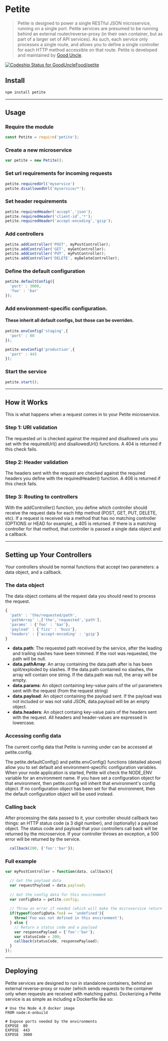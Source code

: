 # Petite

> Petite is designed to power a single RESTful JSON microservice, running on a single port. Petite services are presumed to be running behind an external router/reverse-proxy (in their own container, but as part of a larger set of API services). As such, each service only processes a single route, and allows you to define a single controller for each HTTP method accessible on that route. Petite is developed and maintained by [Good Uncle](http://gooduncle.com).

[ ![Codeship Status for GoodUncleFood/petite](https://codeship.com/projects/b0e551e0-d427-0133-7a36-1e4d5c815c8f/status?branch=master)](https://codeship.com/projects/142366)

## Install

```bash
npm install petite
```

-----

## Usage

### Require the module

```js
const Petite = require('petite');
```

### Create a new microservice

```js
var petite = new Petite();
```

### Set url requirements for incoming requests

```js
petite.requiredUrl('myservice')
petite.disallowedUrl('myservice/*');
```

### Set header requirements

```js
petite.requiredHeader('accept','json');
petite.requiredHeader('client-id','*');
petite.requiredHeader('accept-encoding','gzip');
```

### Add controllers

```js
petite.addController('POST', myPostController);
petite.addController('GET', myGetController);
petite.addController('PUT', myPutController);
petite.addController('DELETE', myDeleteController);
```

### Define the default configuration

```js
petite.defaultConfig({
  'port' : 3000,
  'foo' : 'bar'
});
```

### Add environment-specific configuration.
#### These inherit all default configs, but those can be overriden.

```js
petite.envConfig('staging',{
  'port' : 80
});

petite.envConfig('production',{
  'port' : 443
});
```

### Start the service

```js
petite.start();
```


-----



## How it Works

This is what happens when a request comes in to your Petite microservice.

### Step 1: URI validation
The requested uri is checked against the required and disallowed uris you set with the requiredUrl() and disallowedUrl() functions. A 404 is returned if this check fails.

### Step 2: Header validation
The headers sent with the request are checked against the required headers you define with the requiredHeader() function. A 406 is returned if this check fails.

### Step 3: Routing to controllers
With the addController() function, you define which controller should receive the request data for each http method (POST, GET, PUT, DELETE, etc). If a request is received via a method that has no matching controller (OPTIONS or HEAD for example), a 405 is returned. If there is a matching controller for that method, that controller is passed a single data object and a callback. 



-----



## Setting up Your Controllers
Your controllers should be normal functions that accept two parameters: a data object, and a callback.

### The data object
The data object contains all the request data you should need to process the request.

```js
{
  'path' : 'the/requested/path',
  'pathArray' :,['the','requested','path'],
  'params' : {'foo' : 'bar'},
  'payload' : {'fizz' : 'buzz'},
  'headers' : {'accept-encoding' : 'gzip'}
}
```

* **data.path**: The requested path received by the service, after the leading and trailing slashes have been trimmed. If the root was requested, the path will be null.
* **data.pathArray**: An array containing the data.path after is has been split/exploded by slashes. If the data.path contained no slashes, the array will contain one string. If the data.path was null, the array will be empty.
* **data.params**: An object containing key-value pairs of the url parameters sent with the request (from the request string)
* **data.payload**: An object containing the payload sent. If the payload was not included or was not valid JSON, data.payload will be an empty object.
* **data.headers**: An object containg key-value pairs of the headers sent with the request. All headers and header-values are expressed in lowercase.

### Accessing config data

The current config data that Petite is running under can be accessed at petite.config.

The petite.defaultConfig() and petite.envConfig() functions (detailed above) allow you to set default and environment-specific configuration variables. When your node application is started, Petite will check the NODE_ENV variable for an environment name. If you have set a configuration object for that environment, then petite.config will inherit that environment's config object. If no configuration object has been set for that environment, then the default configuration object will be used instead.

### Calling back

After processing the data passed to it, your controller should callback two things: an HTTP status code (a 3 digit number), and (optionally) a payload object. The status code and payload that your controllers call back will be returned by the microservice. If your controller throws an exception, a 500 error will be returned by the service.

```js
  callback(200, {'foo':'bar'});
```

### Full example

```js
var myPostController = function(data, callback){

  // Get the payload data
  var requestPayload = data.payload;
  
  // Get the config data for this environment
  var configData = petite.config;
  
  // Throw an error if needed (which will make the microservice return a 500)
  if(typeof(configData.foo) == 'undefined'){
    throw('Foo was not defined in this environment');
  } else {
    // Return a status code and a payload
    var responsePayload = {'foo':'bar'};
    var statusCode = 200;
    callback(statusCode, responsePayload);
  }
});
```



-----




## Deploying

Petite services are designed to run in standalone containers, behind an external reverse-proxy or router (which sends requests to the container only when requests are received with matching paths). Dockerizing a Petite service is as simple as including a Dockerfile like so:

```
# Use the Node 4.0 docker image
FROM node:4-onbuild

# Expose ports needed by the environments
EXPOSE  80
EXPOSE  443
EXPOSE  3000
```







